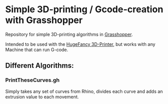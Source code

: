 # Simple 3D-printing / Gcode-creation with Grasshopper

Repository for simple 3D-printing algorithms in [Grasshopper](https://www.grasshopper3d.com/). 

Intended to be used with the [HugeFancy 3D-Printer](www.hugefancy.com), but works with any Machine that can run G-code.  


## Different Algorithms:

### PrintTheseCurves.gh

Simply takes any set of curves from Rhino, divides each curve and adds an extrusion value to each movement. 

